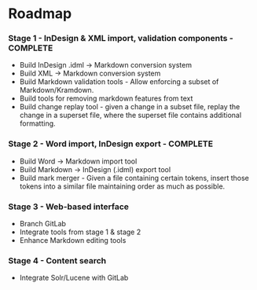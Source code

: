 
# Roadmap


### Stage 1 - InDesign & XML import, validation components - COMPLETE

  * Build InDesign .idml -> Markdown conversion system
  * Build XML -> Markdown conversion system
  * Build Markdown validation tools - Allow enforcing a subset of Markdown/Kramdown. 
  * Build tools for removing markdown features from text
  * Build change replay tool - given a change in a subset file, replay the change in a superset file, where the superset file contains additional formatting.

### Stage 2 - Word import, InDesign export - COMPLETE

 * Build Word -> Markdown import tool
 * Build Markdown -> InDesign (.idml) export tool
 * Build mark merger - Given a file containing certain tokens, insert those tokens into a similar file maintaining order as much as possible.

### Stage 3 - Web-based interface

 * Branch GitLab
 * Integrate tools from stage 1 & stage 2
 * Enhance Markdown editing tools

### Stage 4 - Content search

 * Integrate Solr/Lucene with GitLab